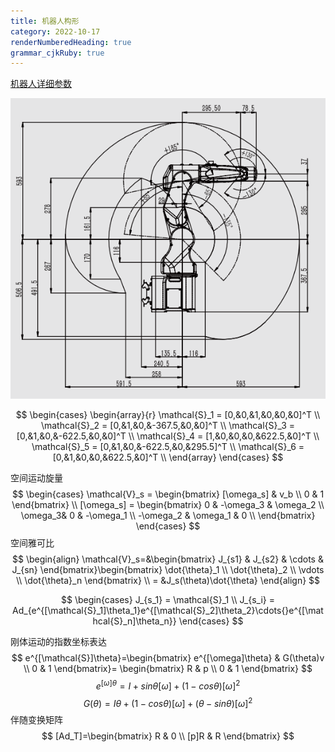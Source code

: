 ```yaml
---
title: 机器人构形
category: 2022-10-17
renderNumberedHeading: true
grammar_cjkRuby: true
---
```



[机器人详细参数]((https://www.efort.com.cn/web/upload/2022/04/20/16504191658016cu573.pdf))

![机器人包络图](./images/1665995736356.png)

$$
\begin{cases}
\begin{array}{r}
\mathcal{S}_1 = [0,&0,&1,&0,&0,&0]^T \\
\mathcal{S}_2 = [0,&1,&0,&-367.5,&0,&0]^T \\
\mathcal{S}_3 = [0,&1,&0,&-622.5,&0,&0]^T \\
\mathcal{S}_4 = [1,&0,&0,&0,&622.5,&0]^T \\
\mathcal{S}_5 = [0,&1,&0,&-622.5,&0,&295.5]^T \\
\mathcal{S}_6 = [0,&1,&0,&0,&622.5,&0]^T \\
\end{array}
\end{cases}
$$

空间运动旋量
$$
\begin{cases}
\mathcal{V}_s = \begin{bmatrix}
[\omega_s] & v_b \\
0 & 1
\end{bmatrix} \\
[\omega_s] = \begin{bmatrix}
0 & -\omega_3 & \omega_2 \\
\omega_3& 0 & -\omega_1 \\
-\omega_2 & \omega_1 & 0 \\
\end{bmatrix}
\end{cases}
$$
空间雅可比
$$
\begin{align}
\mathcal{V}_s=&\begin{bmatrix}
J_{s1} & J_{s2} & \cdots & J_{sn}
\end{bmatrix}\begin{bmatrix}
\dot{\theta}_1 \\
 \dot{\theta}_2 \\
  \vdots \\
  \dot{\theta}_n
\end{bmatrix} \\
 = &J_s(\theta)\dot{\theta}
\end{align}
$$

$$
\begin{cases}
J_{s_1} = \mathcal{S}_1 \\
J_{s_i} = Ad_{e^{[\mathcal{S}_1]\theta_1}e^{[\mathcal{S}_2]\theta_2}\cdots{}e^{[\mathcal{S}_n]\theta_n}}
\end{cases}
$$

刚体运动的指数坐标表达
$$
e^{[\mathcal{S}]\theta}=\begin{bmatrix}
e^{[\omega]\theta} & G(\theta)v \\
0 & 1
\end{bmatrix}=
\begin{bmatrix}
R & p \\
0 & 1
\end{bmatrix}
$$
$$e^{[\omega]{\theta}}=I+sin\theta[\omega]+(1-cos\theta)[\omega]^2$$
$$
G(\theta)=I\theta + (1-cos\theta)[\omega] + (\theta - sin\theta)[\omega]^2
$$
伴随变换矩阵
$$
[Ad_T]=\begin{bmatrix}
R & 0 \\
[p]R & R
\end{bmatrix}
$$
